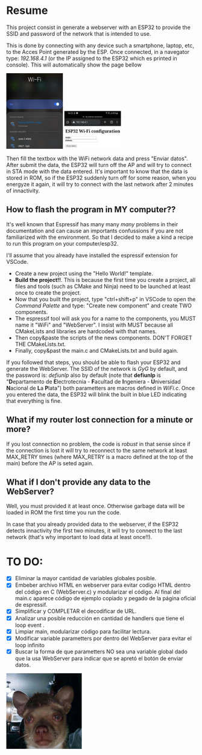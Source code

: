 # Resume
This project consist in generate a webserver with an ESP32 to provide the SSID and password of the network that is intended to use.

This is done by connecting with any device such a smartphone, laptop, etc, to the Acces Point generated by the ESP. Once connected, in a navegator type: *192.168.4.1* (or the IP assigned to the ESP32 which es printed in console). This will automatically show the page bellow

<img src="doc/network.jpeg"  width="150" height="200"> <img src="doc/webserver.jpeg"  width="150" height="100"> 

Then fill the textbox with the WiFi network data and press "Enviar datos". After submit the data, the ESP32 will turn off the AP and will try to connect in STA mode with the data entered. It's important to know that the data is stored in ROM, so if the ESP32 suddenly turn off for some reason, when you energyze it again, it will try to connect with the last network after 2 minutes of innactivity.

## How to flash the program in MY computer??
It's well known that Espressif has many many *many* problems in their documentation and can cause an importants confussions if you are not familiarized with the environment. So that I decided to make a kind a recipe to run this program on your computer/esp32.

I'll assume that you already have installed the espressif extension for VSCode.

* Create a new project using the "Hello World!" template. 
* **Build the project!!**. This is because the first time you create a project, all files and tools (such as CMake and Ninja) need to be launched at least once to create the project.
* Now that you built the project, type "ctrl+shift+p" in VSCode to open the *Command Palette* and type: "Create new component" and create TWO components.
* The espressif tool will ask you for a name to the components, you MUST name it "WiFi" and "WebServer". I insist with MUST because all CMakeLists and libraries are hardcoded with that names.
* Then copy&paste the scripts of the news components. DON'T FORGET THE CMakeLists.txt.
* Finally, copy&past the main.c and CMakeLists.txt and build again.

If you followed that steps, you should be able to flash your ESP32 and generate the WebServer. The SSID of the network is *GyG* by default, and the password is: *defiunlp* also by default (note that **defiunlp** is "**D**epartamento de **E**lectrotecnia - **F**acultad de **I**ngeniera - **U**niversidad **N**acional de **L**a **P**lata") both parametters are macros defined in *WiFi.c*. Once you entered the data, the ESP32 will blink the built in blue LED indicating that everything is fine.

## What if my router lost connection for a minute or more?
If you lost connection no problem, the code is *robust* in that sense since if the connection is lost it will try to reconnect to the same network at least MAX_RETRY times (where MAX_RETRY is a macro defined at the top of the main) before the AP is seted again.

## What if I don't provide any data to the WebServer?
Well, you must provided it at least once. Otherwise garbage data will be loaded in ROM the first time you run the code.

In case that you already provided data to the webserver, if the ESP32 detects innactivity the first two minutes, it will try to connect to the last network (that's why important to load data at least once!!).

# TO DO:

- [x] Eliminar la mayor cantidad de variables globales posible.
- [x] Embeber archivo HTML en webserver para evitar codigo HTML dentro del código en C (WebServer.c) y modularizar el código. Al final del main.c aparece código de ejemplo copiado y pegado de la página oficial de espressif.
- [x] Simplificar y COMPLETAR el decodificar de URL.
- [x] Analizar una posible reducción en cantidad de handlers que tiene el loop event .
- [x] Limpiar main, modularizar código para facilitar lectura.
- [x] Modificar variable parametters por dentro del WebServer para evitar el loop infinito
- [x] Buscar la forma de que parametters NO sea una variable global dado que la usa WebServer para indicar que se apretó el botón de enviar datos.

<img src="doc/ayuda.png" width="200" height="200">